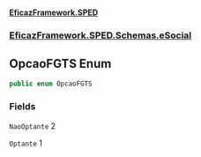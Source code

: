 #### [EficazFramework.SPED](EficazFrameworkSPED.md 'EficazFramework SPED')
### [EficazFramework.SPED.Schemas.eSocial](EficazFramework.SPED.Schemas.eSocial.md 'EficazFramework.SPED.Schemas.eSocial')

## OpcaoFGTS Enum

```csharp
public enum OpcaoFGTS
```
### Fields

<a name='EficazFramework.SPED.Schemas.eSocial.OpcaoFGTS.NaoOptante'></a>

`NaoOptante` 2

<a name='EficazFramework.SPED.Schemas.eSocial.OpcaoFGTS.Optante'></a>

`Optante` 1